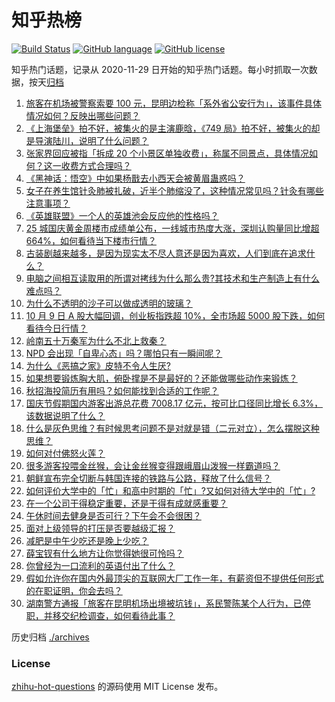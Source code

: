 # 知乎热榜
[![Build Status](https://github.com/ToWeLong/zhihu-hot-questions/workflows/CI/badge.svg)](https://github.com/ToWeLong/zhihu-hot-questions/actions)
[![GitHub language](https://img.shields.io/badge/language-golang-orange.svg)](https://golang.org/)
[![GitHub license](https://img.shields.io/github/license/ToWeLong/zhihu-hot-questions)](https://github.com/ToWeLong/zhihu-hot-questions/blob/main/LICENSE)

知乎热门话题，记录从 2020-11-29 日开始的知乎热门话题。每小时抓取一次数据，按天[归档](./archives)

<!-- BEGIN -->

1. [旅客在机场被警察索要 100 元，昆明边检称「系外省公安行为」，该事件具体情况如何？反映出哪些问题？](https://www.zhihu.com/question/772444247)
1. [《上海堡垒》拍不好，被集火的是主演鹿晗，《749 局》拍不好，被集火的却是导演陆川，说明了什么问题？](https://www.zhihu.com/question/720197075)
1. [张家界回应被指「拆成 20 个小景区单独收费」，称属不同景点，具体情况如何？这一收费方式合理吗？](https://www.zhihu.com/question/788517047)
1. [《黑神话：悟空》中如果杨戬去小西天会被黄眉蛊惑吗？](https://www.zhihu.com/question/666737153)
1. [女子在养生馆针灸肺被扎破，近半个肺缩没了，这种情况常见吗？针灸有哪些注意事项？](https://www.zhihu.com/question/788684530)
1. [《英雄联盟》一个人的英雄池会反应他的性格吗？](https://www.zhihu.com/question/388898567)
1. [25 城国庆黄金周楼市成绩单公布，一线城市热度大涨，深圳认购量同比增超664%，如何看待当下楼市行情？](https://www.zhihu.com/question/788787366)
1. [古装剧越来越多，是因为现实太不尽人意还是因为喜欢，人们到底在追求什么？](https://www.zhihu.com/question/757221498)
1. [电脑之间相互读取用的所谓对拷线为什么那么贵?其技术和生产制造上有什么难点吗？](https://www.zhihu.com/question/739073894)
1. [为什么不透明的沙子可以做成透明的玻璃？](https://www.zhihu.com/question/676348626)
1. [10 月 9 日 A 股大幅回调，创业板指跌超 10%，全市场超 5000 股下跌，如何看待今日行情？](https://www.zhihu.com/question/788585736)
1. [岭南五十万秦军为什么不北上救秦？](https://www.zhihu.com/question/607944507)
1. [NPD 会出现「自卑心态」吗？哪怕只有一瞬间呢？](https://www.zhihu.com/question/671404242)
1. [为什么《恶搞之家》皮特不令人生厌?](https://www.zhihu.com/question/641557887)
1. [如果想要锻炼胸大肌，俯卧撑是不是最好的？还能做哪些动作来锻炼？](https://www.zhihu.com/question/664679689)
1. [秋招海投简历有用吗？如何能找到合适的工作呢？](https://www.zhihu.com/question/667103022)
1. [国庆节假期国内游客出游总花费 7008.17 亿元，按可比口径同比增长 6.3%，该数据说明了什么？](https://www.zhihu.com/question/780044404)
1. [什么是灰色思维？有时候思考问题不是对就是错（二元对立），怎么摆脱这种思维？](https://www.zhihu.com/question/663569614)
1. [如何对付佛怒火莲？](https://www.zhihu.com/question/740880660)
1. [很多游客投喂金丝猴，会让金丝猴变得跟峨眉山泼猴一样霸道吗？](https://www.zhihu.com/question/712463996)
1. [朝鲜宣布完全切断与韩国连接的铁路与公路，释放了什么信号？](https://www.zhihu.com/question/788939859)
1. [如何评价大学中的「忙」和高中时期的「忙」?又如何对待大学中的「忙」?](https://www.zhihu.com/question/784639959)
1. [在一个公司干得稳定重要，还是干得有成就感重要？](https://www.zhihu.com/question/702745993)
1. [午休时间去健身是否可行？下午会不会很困？](https://www.zhihu.com/question/667148963)
1. [面对上级领导的打压是否要越级汇报？](https://www.zhihu.com/question/763662776)
1. [减肥是中午少吃还是晚上少吃？](https://www.zhihu.com/question/664424087)
1. [薛宝钗有什么地方让你觉得她很可怜吗？](https://www.zhihu.com/question/666378680)
1. [你曾经为一口流利的英语付出了什么？](https://www.zhihu.com/question/428705969)
1. [假如允许你在国内外最顶尖的互联网大厂工作一年，有薪资但不提供任何形式的在职证明，你会去吗？](https://www.zhihu.com/question/671577507)
1. [湖南警方通报「旅客在昆明机场出境被坑钱」，系民警陈某个人行为，已停职，并移交纪检调查，如何看待此事？](https://www.zhihu.com/question/790282413)

<!-- END -->

历史归档 [./archives](./archives)


### License
[zhihu-hot-questions](https://github.com/towelong/zhihu-hot-questions) 的源码使用 MIT License 发布。